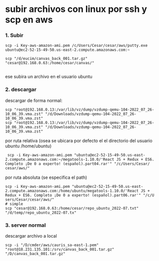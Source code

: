 # subir archivos con linux por ssh y scp en aws

### 1. Subir
```shell
scp -i Key-aws-amazon-ami.pem /c/Users/Cesar/cesar/aws/putty.exe ubuntu@ec2-52-15-49-50.us-east-2.compute.amazonaws.com:~

scp "/d/eucim/canvas_back_001.tar.gz" "cesar@192.168.0.63:/home/cesar/canvas/"


```
ese  subira  un archivo en el usuario ubuntu


### 2. descargar

descargar de forma normal:
```shell
scp "root@192.168.0.13:/var/lib/vz/dump/vzdump-qemu-104-2022_07_26-10_06_39.vma.zst" "/d/Downloads/vzdump-qemu-104-2022_07_26-10_06_39.vma.zst"
scp "root@192.168.0.13:/var/lib/vz/dump/vzdump-qemu-104-2022_07_26-10_06_39.vma.zst" "/d/Downloads/vzdump-qemu-104-2022_07_26-10_06_39.vma.zst"
```



 por ruta  relativa (osea se ubicara  por defecto el el directorio del usuario ubuntu /home/ubuntu)
```shell
 scp -i Key-aws-amazon-ami.pem "ubuntu@ec2-52-15-49-50.us-east-2.compute.amazonaws.com:~/megatools-1.10.0/'React JS + Redux + ES6. Completo ¡De 0 a experto! (español).part04.rar'" "/c/Users/Cesar/ cesar/aws/"
```



por ruta  absoluta (se especifica  el path)
```shell
scp -i Key-aws-amazon-ami.pem "ubuntu@ec2-52-15-49-50.us-east-2.compute.amazonaws.com:/home/ubuntu/megatools-1.10.0/'React JS + Redux + ES6. Completo ¡De 0 a experto! (español).part06.rar'" "/c/U sers/Cesar/cesar/aws/"
# simple
scp "cesar@192.168.0.63:/home/cesar/repo_ubuntu_2022-07.txt" "/d/temp/repo_ubuntu_2022-07.tx"
```





### 3. server normal

descargar archivo a local
```shell
scp -i "/D/cmder/aws/cauris_sa-east-1.pem" "root@18.231.135.101:/srv/canvas_back_001.tar.gz" "/D/canvas_back_001.tar.gz"
```
